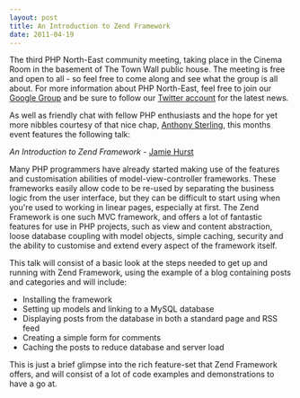 ```yaml
---
layout: post
title: An Introduction to Zend Framework
date: 2011-04-19
---
```


The third PHP North-East community meeting, taking place in the Cinema Room in the basement of The Town Wall public house. The meeting is free and open to all - so feel free to come along and see what the group is all about. For more information about PHP North-East, feel free to join our [Google Group](http://groups.google.com/group/php-north-east) and be sure to follow our [Twitter account](http://www.twitter.com/phpne) for the latest news.

As well as friendly chat with fellow PHP enthusiasts and the hope for yet more nibbles courtesy of that nice chap, [Anthony Sterling](http://twitter.com/#!/AnthonySterling), this months event features the following talk:

*An Introduction to Zend Framework* - [Jamie Hurst](http://twitter.com/#!/JamieFDHurst)

Many PHP programmers have already started making use of the features and customisation abilities of model-view-controller frameworks. These frameworks easily allow code to be re-used by separating the business logic from the user interface, but they can be difficult to start using when you're used to working in linear pages, especially at first. The Zend Framework is one such MVC framework, and offers a lot of fantastic features for use in PHP projects, such as view and content abstraction, loose database coupling with model objects, simple caching, security and the ability to customise and extend every aspect of the framework itself.

This talk will consist of a basic look at the steps needed to get up and running with Zend Framework, using the example of a blog containing posts and categories and will include:

- Installing the framework
- Setting up models and linking to a MySQL database
- Displaying posts from the database in both a standard page and RSS feed
- Creating a simple form for comments
- Caching the posts to reduce database and server load

This is just a brief glimpse into the rich feature-set that Zend Framework offers, and will consist of a lot of code examples and demonstrations to have a go at.
